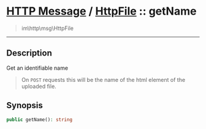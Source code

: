 # [HTTP Message](http.md) / [HttpFile](http-HttpFile.md) :: getName
 > im\http\msg\HttpFile
____

## Description
Get an identifiable name

 > On `POST` requests this will be the name of the html element of the uploaded file.  

## Synopsis
```php
public getName(): string
```
